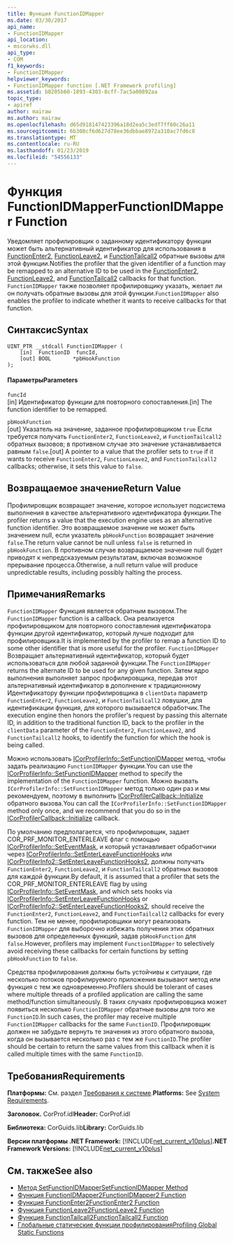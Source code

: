 ```yaml
---
title: Функция FunctionIDMapper
ms.date: 03/30/2017
api_name:
- FunctionIDMapper
api_location:
- mscorwks.dll
api_type:
- COM
f1_keywords:
- FunctionIDMapper
helpviewer_keywords:
- FunctionIDMapper function [.NET Framework profiling]
ms.assetid: b8205b60-1893-4303-8cff-7ac5a00892aa
topic_type:
- apiref
author: mairaw
ms.author: mairaw
ms.openlocfilehash: d65d918147423396a18d2ea5c3edf7ff60c26a11
ms.sourcegitcommit: 6b308cf6d627d78ee36dbbae8972a310ac7fd6c8
ms.translationtype: MT
ms.contentlocale: ru-RU
ms.lasthandoff: 01/23/2019
ms.locfileid: "54556133"
---
```

# <a name="functionidmapper-function"></a><span data-ttu-id="ece22-102">Функция FunctionIDMapper</span><span class="sxs-lookup"><span data-stu-id="ece22-102">FunctionIDMapper Function</span></span>
<span data-ttu-id="ece22-103">Уведомляет профилировщик о заданному идентификатору функции может быть альтернативный идентификатор для использования в [FunctionEnter2](../../../../docs/framework/unmanaged-api/profiling/functionenter2-function.md), [FunctionLeave2](../../../../docs/framework/unmanaged-api/profiling/functionleave2-function.md), и [FunctionTailcall2](../../../../docs/framework/unmanaged-api/profiling/functiontailcall2-function.md) обратные вызовы для этой функции.</span><span class="sxs-lookup"><span data-stu-id="ece22-103">Notifies the profiler that the given identifier of a function may be remapped to an alternative ID to be used in the [FunctionEnter2](../../../../docs/framework/unmanaged-api/profiling/functionenter2-function.md), [FunctionLeave2](../../../../docs/framework/unmanaged-api/profiling/functionleave2-function.md), and [FunctionTailcall2](../../../../docs/framework/unmanaged-api/profiling/functiontailcall2-function.md) callbacks for that function.</span></span> <span data-ttu-id="ece22-104">`FunctionIDMapper` также позволяет профилировщику указать, желает ли он получать обратные вызовы для этой функции.</span><span class="sxs-lookup"><span data-stu-id="ece22-104">`FunctionIDMapper` also enables the profiler to indicate whether it wants to receive callbacks for that function.</span></span>  
  
## <a name="syntax"></a><span data-ttu-id="ece22-105">Синтаксис</span><span class="sxs-lookup"><span data-stu-id="ece22-105">Syntax</span></span>  
  
```  
UINT_PTR __stdcall FunctionIDMapper (  
    [in]  FunctionID  funcId,   
    [out] BOOL       *pbHookFunction  
);  
```  
  
#### <a name="parameters"></a><span data-ttu-id="ece22-106">Параметры</span><span class="sxs-lookup"><span data-stu-id="ece22-106">Parameters</span></span>  
 `funcId`  
 <span data-ttu-id="ece22-107">[in] Идентификатор функции для повторного сопоставления.</span><span class="sxs-lookup"><span data-stu-id="ece22-107">[in] The function identifier to be remapped.</span></span>  
  
 `pbHookFunction`  
 <span data-ttu-id="ece22-108">[out] Указатель на значение, заданное профилировщиком `true` Если требуется получать `FunctionEnter2`, `FunctionLeave2`, и `FunctionTailcall2` обратных вызовов; в противном случае это значение устанавливается равным `false`.</span><span class="sxs-lookup"><span data-stu-id="ece22-108">[out] A pointer to a value that the profiler sets to `true` if it wants to receive `FunctionEnter2`, `FunctionLeave2`, and `FunctionTailcall2` callbacks; otherwise, it sets this value to `false`.</span></span>  
  
## <a name="return-value"></a><span data-ttu-id="ece22-109">Возвращаемое значение</span><span class="sxs-lookup"><span data-stu-id="ece22-109">Return Value</span></span>  
 <span data-ttu-id="ece22-110">Профилировщик возвращает значение, которое использует подсистема выполнения в качестве альтернативного идентификатора функции.</span><span class="sxs-lookup"><span data-stu-id="ece22-110">The profiler returns a value that the execution engine uses as an alternative function identifier.</span></span> <span data-ttu-id="ece22-111">Это возвращаемое значение не может быть значением null, если указатель `pbHookFunction` возвращает значение `false`.</span><span class="sxs-lookup"><span data-stu-id="ece22-111">The return value cannot be null unless `false` is returned in `pbHookFunction`.</span></span> <span data-ttu-id="ece22-112">В противном случае возвращаемое значение null будет приводят к непредсказуемым результатам, включая возможное прерывание процесса.</span><span class="sxs-lookup"><span data-stu-id="ece22-112">Otherwise, a null return value will produce unpredictable results, including possibly halting the process.</span></span>  
  
## <a name="remarks"></a><span data-ttu-id="ece22-113">Примечания</span><span class="sxs-lookup"><span data-stu-id="ece22-113">Remarks</span></span>  
 <span data-ttu-id="ece22-114">`FunctionIDMapper` Функция является обратным вызовом.</span><span class="sxs-lookup"><span data-stu-id="ece22-114">The `FunctionIDMapper` function is a callback.</span></span> <span data-ttu-id="ece22-115">Она реализуется профилировщиком для повторного сопоставления идентификатора функции другой идентификатор, который лучше подходит для профилировщика.</span><span class="sxs-lookup"><span data-stu-id="ece22-115">It is implemented by the profiler to remap a function ID to some other identifier that is more useful for the profiler.</span></span> <span data-ttu-id="ece22-116">`FunctionIDMapper` Возвращает альтернативный идентификатор, который будет использоваться для любой заданной функции.</span><span class="sxs-lookup"><span data-stu-id="ece22-116">The `FunctionIDMapper` returns the alternate ID to be used for any given function.</span></span> <span data-ttu-id="ece22-117">Затем ядро выполнения выполняет запрос профилировщика, передав этот альтернативный идентификатор в дополнение к традиционному Идентификатору функции профилировщика в `clientData` параметр `FunctionEnter2`, `FunctionLeave2`, и `FunctionTailcall2` ловушки, для идентификации функция, для которого вызывается обработчик.</span><span class="sxs-lookup"><span data-stu-id="ece22-117">The execution engine then honors the profiler's request by passing this alternate ID, in addition to the traditional function ID, back to the profiler in the `clientData` parameter of the `FunctionEnter2`, `FunctionLeave2`, and `FunctionTailcall2` hooks, to identify the function for which the hook is being called.</span></span>  
  
 <span data-ttu-id="ece22-118">Можно использовать [ICorProfilerInfo::SetFunctionIDMapper](../../../../docs/framework/unmanaged-api/profiling/icorprofilerinfo-setfunctionidmapper-method.md) метод, чтобы задать реализацию `FunctionIDMapper` функции.</span><span class="sxs-lookup"><span data-stu-id="ece22-118">You can use the [ICorProfilerInfo::SetFunctionIDMapper](../../../../docs/framework/unmanaged-api/profiling/icorprofilerinfo-setfunctionidmapper-method.md) method to specify the implementation of the `FunctionIDMapper` function.</span></span> <span data-ttu-id="ece22-119">Можно вызвать `ICorProfilerInfo::SetFunctionIDMapper` метод только один раз и мы рекомендуем, поэтому в выполнить [ICorProfilerCallback::Initialize](../../../../docs/framework/unmanaged-api/profiling/icorprofilercallback-initialize-method.md) обратного вызова.</span><span class="sxs-lookup"><span data-stu-id="ece22-119">You can call the `ICorProfilerInfo::SetFunctionIDMapper` method only once, and we recommend that you do so in the [ICorProfilerCallback::Initialize](../../../../docs/framework/unmanaged-api/profiling/icorprofilercallback-initialize-method.md) callback.</span></span>  
  
 <span data-ttu-id="ece22-120">По умолчанию предполагается, что профилировщик, задает COR_PRF_MONITOR_ENTERLEAVE флаг с помощью [ICorProfilerInfo::SetEventMask](../../../../docs/framework/unmanaged-api/profiling/icorprofilerinfo-seteventmask-method.md), и который устанавливает обработчики через [ICorProfilerInfo::SetEnterLeaveFunctionHooks](../../../../docs/framework/unmanaged-api/profiling/icorprofilerinfo-setenterleavefunctionhooks-method.md) или [ICorProfilerInfo2::SetEnterLeaveFunctionHooks2](../../../../docs/framework/unmanaged-api/profiling/icorprofilerinfo2-setenterleavefunctionhooks2-method.md), должны получать `FunctionEnter2`, `FunctionLeave2`, и `FunctionTailcall2` обратных вызовов для каждой функции.</span><span class="sxs-lookup"><span data-stu-id="ece22-120">By default, it is assumed that a profiler that sets the COR_PRF_MONITOR_ENTERLEAVE flag by using [ICorProfilerInfo::SetEventMask](../../../../docs/framework/unmanaged-api/profiling/icorprofilerinfo-seteventmask-method.md), and which sets hooks via [ICorProfilerInfo::SetEnterLeaveFunctionHooks](../../../../docs/framework/unmanaged-api/profiling/icorprofilerinfo-setenterleavefunctionhooks-method.md) or [ICorProfilerInfo2::SetEnterLeaveFunctionHooks2](../../../../docs/framework/unmanaged-api/profiling/icorprofilerinfo2-setenterleavefunctionhooks2-method.md), should receive the `FunctionEnter2`, `FunctionLeave2`, and `FunctionTailcall2` callbacks for every function.</span></span> <span data-ttu-id="ece22-121">Тем не менее, профилировщики могут реализовать `FunctionIDMapper` для выборочно избежать получения этих обратных вызовов для определенных функций, задав `pbHookFunction` для `false`.</span><span class="sxs-lookup"><span data-stu-id="ece22-121">However, profilers may implement `FunctionIDMapper` to selectively avoid receiving these callbacks for certain functions by setting `pbHookFunction` to `false`.</span></span>  
  
 <span data-ttu-id="ece22-122">Средства профилирования должны быть устойчивы к ситуации, где несколько потоков профилируемого приложения вызывают метод или функция с тем же одновременно.</span><span class="sxs-lookup"><span data-stu-id="ece22-122">Profilers should be tolerant of cases where multiple threads of a profiled application are calling the same method/function simultaneously.</span></span> <span data-ttu-id="ece22-123">В таких случаях профилировщика может появиться несколько `FunctionIDMapper` обратные вызовы для того же `FunctionID`.</span><span class="sxs-lookup"><span data-stu-id="ece22-123">In such cases, the profiler may receive multiple `FunctionIDMapper` callbacks for the same `FunctionID`.</span></span> <span data-ttu-id="ece22-124">Профилировщик должен не забудьте вернуть те значения из этого обратного вызова, когда он вызывается несколько раз с тем же `FunctionID`.</span><span class="sxs-lookup"><span data-stu-id="ece22-124">The profiler should be certain to return the same values from this callback when it is called multiple times with the same `FunctionID`.</span></span>  
  
## <a name="requirements"></a><span data-ttu-id="ece22-125">Требования</span><span class="sxs-lookup"><span data-stu-id="ece22-125">Requirements</span></span>  
 <span data-ttu-id="ece22-126">**Платформы:** См. раздел [Требования к системе](../../../../docs/framework/get-started/system-requirements.md).</span><span class="sxs-lookup"><span data-stu-id="ece22-126">**Platforms:** See [System Requirements](../../../../docs/framework/get-started/system-requirements.md).</span></span>  
  
 <span data-ttu-id="ece22-127">**Заголовок.** CorProf.idl</span><span class="sxs-lookup"><span data-stu-id="ece22-127">**Header:** CorProf.idl</span></span>  
  
 <span data-ttu-id="ece22-128">**Библиотека:** CorGuids.lib</span><span class="sxs-lookup"><span data-stu-id="ece22-128">**Library:** CorGuids.lib</span></span>  
  
 <span data-ttu-id="ece22-129">**Версии платформы .NET Framework:** [!INCLUDE[net_current_v10plus](../../../../includes/net-current-v10plus-md.md)]</span><span class="sxs-lookup"><span data-stu-id="ece22-129">**.NET Framework Versions:** [!INCLUDE[net_current_v10plus](../../../../includes/net-current-v10plus-md.md)]</span></span>  
  
## <a name="see-also"></a><span data-ttu-id="ece22-130">См. также</span><span class="sxs-lookup"><span data-stu-id="ece22-130">See also</span></span>
- [<span data-ttu-id="ece22-131">Метод SetFunctionIDMapper</span><span class="sxs-lookup"><span data-stu-id="ece22-131">SetFunctionIDMapper Method</span></span>](../../../../docs/framework/unmanaged-api/profiling/icorprofilerinfo-setfunctionidmapper-method.md)
- [<span data-ttu-id="ece22-132">Функция FunctionIDMapper2</span><span class="sxs-lookup"><span data-stu-id="ece22-132">FunctionIDMapper2 Function</span></span>](../../../../docs/framework/unmanaged-api/profiling/functionidmapper2-function.md)
- [<span data-ttu-id="ece22-133">Функция FunctionEnter2</span><span class="sxs-lookup"><span data-stu-id="ece22-133">FunctionEnter2 Function</span></span>](../../../../docs/framework/unmanaged-api/profiling/functionenter2-function.md)
- [<span data-ttu-id="ece22-134">Функция FunctionLeave2</span><span class="sxs-lookup"><span data-stu-id="ece22-134">FunctionLeave2 Function</span></span>](../../../../docs/framework/unmanaged-api/profiling/functionleave2-function.md)
- [<span data-ttu-id="ece22-135">Функция FunctionTailcall2</span><span class="sxs-lookup"><span data-stu-id="ece22-135">FunctionTailcall2 Function</span></span>](../../../../docs/framework/unmanaged-api/profiling/functiontailcall2-function.md)
- [<span data-ttu-id="ece22-136">Глобальные статические функции профилирования</span><span class="sxs-lookup"><span data-stu-id="ece22-136">Profiling Global Static Functions</span></span>](../../../../docs/framework/unmanaged-api/profiling/profiling-global-static-functions.md)
